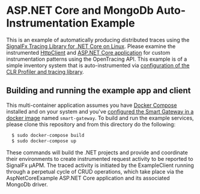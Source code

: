 # ASP.NET Core and MongoDb Auto-Instrumentation Example

This is an example of automatically producing distributed traces using the
[SignalFx Tracing Library for .NET Core on Linux](https://github.com/signalfx/signalfx-dotnet-tracing).
Please examine the instrumented [HttpClient](./src/ExampleClient/Program.cs) and [ASP.NET Core application](./src/AspNetCoreExample/Services/ItemService.cs)
for custom instrumentation patterns using the OpenTracing API. This example is of a simple
inventory system that is auto-instrumented via [configuration of the CLR Profiler and tracing library](./src/AspNetCoreExample/Dockerfile).

## Building and running the example app and client

This multi-container application assumes you have [Docker Compose](https://docs.docker.com/compose/) installed and on your system and you've
[configured the Smart Gateway in a docker image](https://docs.signalfx.com/en/latest/apm/apm-deployment/smart-gateway.html#running-the-smart-gateway-as-a-docker-container)
named `smart-gateway`. To build and run the example services, please clone this repository and from this directory do the following:

```bash
  $ sudo docker-compose build
  $ sudo docker-compose up
```

These commands will build the .NET projects and provide and coordinate their environments to create instrumented
request activity to be reported to SignalFx µAPM.  The traced activity is initiated by the ExampleClient running through a
perpetual cycle of CRUD operations, which take place via the AspNetCoreExample ASP.NET Core application and its
associated MongoDb driver.
